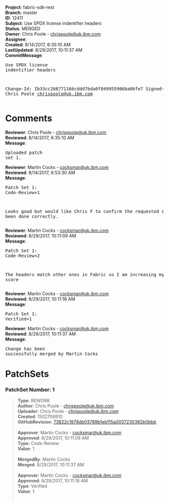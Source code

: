 <strong>Project</strong>: fabric-sdk-rest<br><strong>Branch</strong>: master<br><strong>ID</strong>: 12411<br><strong>Subject</strong>: Use SPDX license indentifier headers<br><strong>Status</strong>: MERGED<br><strong>Owner</strong>: Chris Poole - chrispoole@uk.ibm.com<br><strong>Assignee</strong>:<br><strong>Created</strong>: 8/14/2017, 6:35:10 AM<br><strong>LastUpdated</strong>: 8/29/2017, 10:11:37 AM<br><strong>CommitMessage</strong>:<br><pre>Use SPDX license indentifier headers

Change-Id: Ib33cc266771166cddd7bda0f849955906ba06fe7
Signed-off-by: Chris Poole <chrispoole@uk.ibm.com>
</pre><h1>Comments</h1><strong>Reviewer</strong>: Chris Poole - chrispoole@uk.ibm.com<br><strong>Reviewed</strong>: 8/14/2017, 6:35:10 AM<br><strong>Message</strong>: <pre>Uploaded patch set 1.</pre><strong>Reviewer</strong>: Martin Cocks - cocksmar@uk.ibm.com<br><strong>Reviewed</strong>: 8/14/2017, 6:53:30 AM<br><strong>Message</strong>: <pre>Patch Set 1: Code-Review+1

Looks good but would like Chris F to confirm the requested change has been done correctly.</pre><strong>Reviewer</strong>: Martin Cocks - cocksmar@uk.ibm.com<br><strong>Reviewed</strong>: 8/29/2017, 10:11:09 AM<br><strong>Message</strong>: <pre>Patch Set 1: Code-Review+2

The headers match other ones in Fabric so I am increasing my review score</pre><strong>Reviewer</strong>: Martin Cocks - cocksmar@uk.ibm.com<br><strong>Reviewed</strong>: 8/29/2017, 10:11:16 AM<br><strong>Message</strong>: <pre>Patch Set 1: Verified+1</pre><strong>Reviewer</strong>: Martin Cocks - cocksmar@uk.ibm.com<br><strong>Reviewed</strong>: 8/29/2017, 10:11:37 AM<br><strong>Message</strong>: <pre>Change has been successfully merged by Martin Cocks</pre><h1>PatchSets</h1><h3>PatchSet Number: 1</h3><blockquote><strong>Type</strong>: REWORK<br><strong>Author</strong>: Chris Poole - chrispoole@uk.ibm.com<br><strong>Uploader</strong>: Chris Poole - chrispoole@uk.ibm.com<br><strong>Created</strong>: 1502706910<br><strong>GitHubRevision</strong>: [73822c1878db03789b1eb115a0037230382b0bbb](https://github.com/hyperledger/fabric-sdk-rest/commit/73822c1878db03789b1eb115a0037230382b0bbb)<br><br><strong>Approver</strong>: Martin Cocks - cocksmar@uk.ibm.com<br><strong>Approved</strong>: 8/29/2017, 10:11:09 AM<br><strong>Type</strong>: Code-Review<br><strong>Value</strong>: 1<br><br><strong>MergedBy</strong>: Martin Cocks<br><strong>Merged</strong>: 8/29/2017, 10:11:37 AM<br><br><strong>Approver</strong>: Martin Cocks - cocksmar@uk.ibm.com<br><strong>Approved</strong>: 8/29/2017, 10:11:16 AM<br><strong>Type</strong>: Verified<br><strong>Value</strong>: 1<br><br></blockquote>